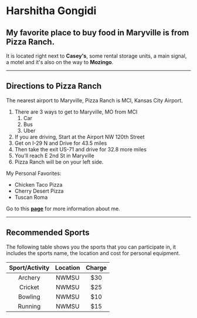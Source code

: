 # Harshitha Gongidi
## My favorite place to buy food in Maryville is from **Pizza Ranch**.  
It is located right next to __Casey's__, some rental storage units, a main signal, a motel and it's also on the way to __Mozingo__.

---

## Directions to Pizza Ranch
The nearest airport to Maryville, Pizza Ranch is MCI, Kansas City Airport.
1. There are 3 ways to get to Maryville, MO from MCI
    1. Car
    2. Bus
    3. Uber
2. If you are driving, Start at the Airport NW 120th Street
3. Get on I-29 N and Drive for 43.5 miles
4. Then take the exit US-71 and drive for 32.8 more miles
5. You'll reach E 2nd St in Maryville
6. Pizza Ranch will be on your left side.

My Personal Favorites: 
* Chicken Taco Pizza
* Cherry Desert Pizza
* Tuscan Roma

Go to this **[page](https://github.com/HarshithaGongidi/AboutMe.md.git)** for more information about me. 

---

## Recommended Sports
The following table shows you the sports that you can participate in, it includes the sports name, the location and cost for personal equipment.

| Sport/Activity | Location | Charge |
|:-------:| :---: | :-: |
| Archery | NWMSU | $30 |
| Cricket | NWMSU | $25 | 
| Bowling | NWMSU | $10 | 
| Running | NWMSU | $15 |


